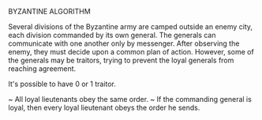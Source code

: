 BYZANTINE ALGORITHM

Several divisions of the Byzantine army are camped outside an enemy city, each division commanded by its own general.
The generals can communicate with one another only by messenger.
After observing the enemy, they must decide upon a common plan of action. However, some of the generals may be traitors, trying to prevent the loyal generals from reaching agreement.

It's possible to have 0 or 1 traitor.

~ All loyal lieutenants obey the same order.
~ If the commanding general is loyal, then every loyal lieutenant obeys the order he sends.

